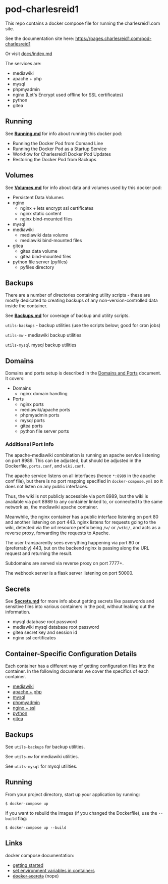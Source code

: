 # pod-charlesreid1

This repo contains a docker compose file 
for running the charlesreid1.com site.

See the documentation site here: <https://pages.charlesreid1.com/pod-charlesreid1>

Or visit [docs/index.md](/docs/index.md)

The services are:

* mediawiki
* apache + php
* mysql
* phpmyadmin
* nginx (Let's Encrypt used offline for SSL certificates)
* python
* gitea


## Running

See **[Running.md](/Running.md)** for info about running this docker pod:

* Running the Docker Pod from Comand Line
* Running the Docker Pod as a Startup Service
* Workflow for Charlesreid1 Docker Pod Updates
* Restoring the Docker Pod from Backups

## Volumes

See **[Volumes.md](/Volumes.md)** for info about data and volumes 
used by this docker pod:

* Persistent Data Volumes
* nginx
    * nginx + lets encrypt ssl certificates
    * nginx static content
    * nginx bind-mounted files
* mysql
* mediawiki
    * mediawiki data volume
    * mediawiki bind-mounted files
* gitea
    * gitea data volume
    * gitea bind-mounted files
* python file server (pyfiles)
    * pyfiles directory

## Backups

There are a number of directories containing utility scripts - these are mostly 
dedicated to creating backups of any non-version-controlled data inside the container.

See **[Backups.md](Backups.md)** for coverage of backup and utility scripts.

`utils-backups` - backup utilities (use the scripts below; good for cron jobs)

`utils-mw` - mediawiki backup utilities

`utils-mysql` mysql backup utilities

## Domains

Domains and ports setup is described in the
[Domains and Ports](Ports.md) document. It covers:

* Domains
    * nginx domain handling
* Ports
    * nginx ports
    * mediawiki/apache ports
    * phpmyadmin ports
    * mysql ports
    * gitea ports
    * python file server ports

### Additional Port Info

The apache-mediawiki combination is running an apache service listening on port 8989.
This can be adjusted, but should be adjusted in the Dockerfile, `ports.conf`, and `wiki.conf`.

The apache service listens on all interfaces (hence `*:8989` in the apache conf file),
but there is no port mapping specified in `docker-compose.yml` so it does not listen 
on any public interfaces.

Thus, the wiki is not publicly accessible via port 8989, but the wiki is available via port 8989
to any container linked to, or connected to the same network as, the mediawiki apache container.

Meanwhile, the nginx container has a public interface listening on port 80 
and another listening on port 443. nginx listens for requests going to
the wiki, detected via the url resource prefix being `/w/` or `/wiki/`,
and acts as a reverse proxy, forwarding the requests to Apache.

The user transparently sees everything happening via port 80 or (preferrably) 443,
but on the backend nginx is passing along the URL request and returning the result.

Subdomains are served via reverse proxy on port 7777+. 

The webhook server is a flask server listening on port 50000.


## Secrets

See **[Secrets.md](Secrets.md)** for more info about getting secrets like 
passwords and sensitive files into various containers in the pod,
without leaking out the information.

* mysql database root password
* mediawiki mysql database root password
* gitea secret key and session id
* nginx ssl certificates

## Container-Specific Configuration Details

Each container has a different way of getting
configuration files into the container.
In the following documents we cover 
the specifics of each container.

* [mediawiki](Service_mediawiki.md)
* [apache + php](Service_apachephp.md)
* [mysql](Service_mysql.md)
* [phpmyadmin](Service_phpmyadmin.md) 
* [nginx + ssl](Service_nginx.md)
* [python](Service_pythonfiles.md)
* [gitea](Service_gitea.md)











## Backups

See `utils-backups` for backup utilities.

See `utils-mw` for mediawiki utilities.

See `utils-mysql` for mysql utilities.

## Running

From your project directory, start up your application by running:

```
$ docker-compose up
```

If you want to rebuild the images (if you changed the Dockerfile),
use the `--build` flag:

```
$ docker-compose up --build
```

## Links

docker compose documentation:

* [getting started](https://docs.docker.com/compose/gettingstarted/#step-4-build-and-run-your-app-with-compose)
* [set environment variables in containers](https://docs.docker.com/compose/environment-variables/#set-environment-variables-in-containers)
* <s>[docker secrets](https://docs.docker.com/engine/swarm/secrets/)</s> (nope)
